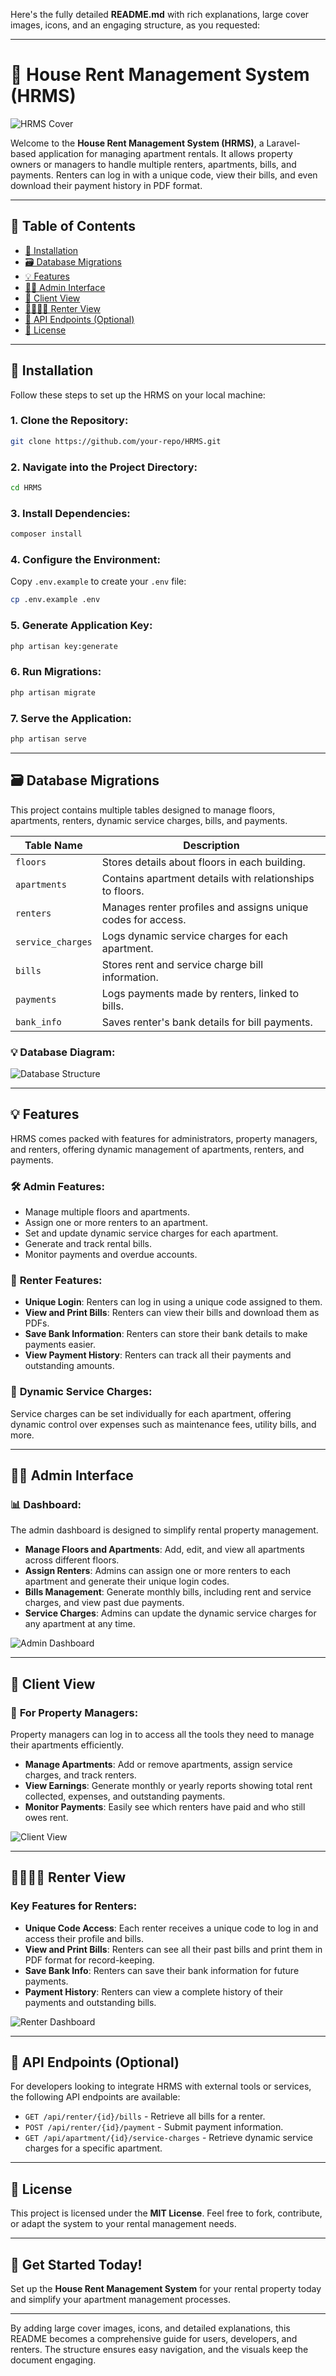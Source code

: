 Here's the fully detailed **README.md** with rich explanations, large cover images, icons, and an engaging structure, as you requested:

---

# 🏢 **House Rent Management System (HRMS)**

![HRMS Cover](https://via.placeholder.com/1600x600.png?text=House+Rent+Management+System+%7C+Apartment+Rental+Application)

Welcome to the **House Rent Management System (HRMS)**, a Laravel-based application for managing apartment rentals. It allows property owners or managers to handle multiple renters, apartments, bills, and payments. Renters can log in with a unique code, view their bills, and even download their payment history in PDF format.

---

## 📑 **Table of Contents**
- [🚀 Installation](#installation)
- [🗃️ Database Migrations](#database-migrations)
- [💡 Features](#features)
- [👨‍💼 Admin Interface](#admin-interface)
- [👥 Client View](#client-view)
- [👨‍👩‍👧‍👦 Renter View](#renter-view)
- [📄 API Endpoints (Optional)](#api-endpoints)
- [📝 License](#license)

---

## 🚀 **Installation**

Follow these steps to set up the HRMS on your local machine:

### 1. Clone the Repository:
```bash
git clone https://github.com/your-repo/HRMS.git
```

### 2. Navigate into the Project Directory:
```bash
cd HRMS
```

### 3. Install Dependencies:
```bash
composer install
```

### 4. Configure the Environment:
Copy `.env.example` to create your `.env` file:
```bash
cp .env.example .env
```

### 5. Generate Application Key:
```bash
php artisan key:generate
```

### 6. Run Migrations:
```bash
php artisan migrate
```

### 7. Serve the Application:
```bash
php artisan serve
```

---

## 🗃️ **Database Migrations**

This project contains multiple tables designed to manage floors, apartments, renters, dynamic service charges, bills, and payments.

| Table Name         | Description                                                   |
|--------------------|---------------------------------------------------------------|
| `floors`           | Stores details about floors in each building.                 |
| `apartments`       | Contains apartment details with relationships to floors.      |
| `renters`          | Manages renter profiles and assigns unique codes for access.  |
| `service_charges`  | Logs dynamic service charges for each apartment.              |
| `bills`            | Stores rent and service charge bill information.              |
| `payments`         | Logs payments made by renters, linked to bills.               |
| `bank_info`        | Saves renter's bank details for bill payments.                |

### 💡 **Database Diagram**:
![Database Structure](https://via.placeholder.com/1200x500.png?text=HRMS+Database+Design)

---

## 💡 **Features**

HRMS comes packed with features for administrators, property managers, and renters, offering dynamic management of apartments, renters, and payments.

### 🛠️ **Admin Features**:
- Manage multiple floors and apartments.
- Assign one or more renters to an apartment.
- Set and update dynamic service charges for each apartment.
- Generate and track rental bills.
- Monitor payments and overdue accounts.

### 🔑 **Renter Features**:
- **Unique Login**: Renters can log in using a unique code assigned to them.
- **View and Print Bills**: Renters can view their bills and download them as PDFs.
- **Save Bank Information**: Renters can store their bank details to make payments easier.
- **View Payment History**: Renters can track all their payments and outstanding amounts.

### 📜 **Dynamic Service Charges**:
Service charges can be set individually for each apartment, offering dynamic control over expenses such as maintenance fees, utility bills, and more.

---

## 👨‍💼 **Admin Interface**

### 📊 **Dashboard**:
The admin dashboard is designed to simplify rental property management.

- **Manage Floors and Apartments**: Add, edit, and view all apartments across different floors.
- **Assign Renters**: Admins can assign one or more renters to each apartment and generate their unique login codes.
- **Bills Management**: Generate monthly bills, including rent and service charges, and view past due payments.
- **Service Charges**: Admins can update the dynamic service charges for any apartment at any time.

![Admin Dashboard](https://via.placeholder.com/1200x600.png?text=HRMS+Admin+Dashboard)

---

## 👥 **Client View**

### 💼 **For Property Managers**:
Property managers can log in to access all the tools they need to manage their apartments efficiently.

- **Manage Apartments**: Add or remove apartments, assign service charges, and track renters.
- **View Earnings**: Generate monthly or yearly reports showing total rent collected, expenses, and outstanding payments.
- **Monitor Payments**: Easily see which renters have paid and who still owes rent.

![Client View](https://via.placeholder.com/1200x500.png?text=HRMS+Client+View)

---

## 👨‍👩‍👧‍👦 **Renter View**

### Key Features for Renters:
- **Unique Code Access**: Each renter receives a unique code to log in and access their profile and bills.
- **View and Print Bills**: Renters can see all their past bills and print them in PDF format for record-keeping.
- **Save Bank Info**: Renters can save their bank information for future payments.
- **Payment History**: Renters can view a complete history of their payments and outstanding bills.

![Renter Dashboard](https://via.placeholder.com/1200x500.png?text=HRMS+Renter+Dashboard)

---

## 📄 **API Endpoints (Optional)**

For developers looking to integrate HRMS with external tools or services, the following API endpoints are available:

- `GET /api/renter/{id}/bills` - Retrieve all bills for a renter.
- `POST /api/renter/{id}/payment` - Submit payment information.
- `GET /api/apartment/{id}/service-charges` - Retrieve dynamic service charges for a specific apartment.

---

## 📝 **License**

This project is licensed under the **MIT License**. Feel free to fork, contribute, or adapt the system to your rental management needs.

---

## 🎉 **Get Started Today!**

Set up the **House Rent Management System** for your rental property today and simplify your apartment management processes.

---

By adding large cover images, icons, and detailed explanations, this README becomes a comprehensive guide for users, developers, and renters. The structure ensures easy navigation, and the visuals keep the document engaging.
